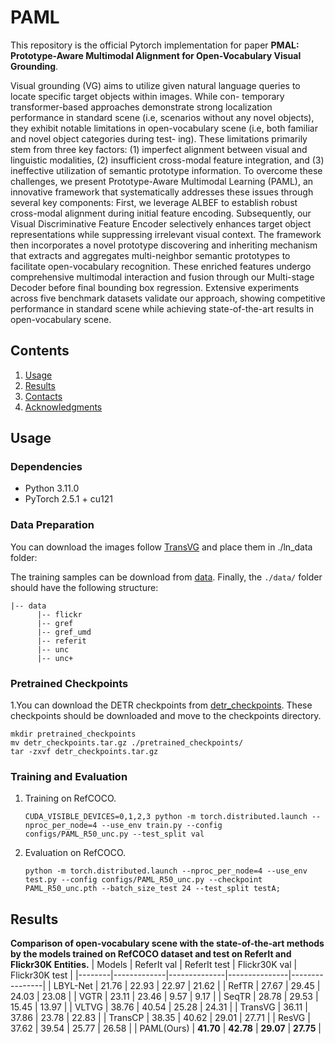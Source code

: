 # PAML

This repository is the official Pytorch implementation for paper **PMAL: Prototype-Aware Multimodal Alignment for Open-Vocabulary Visual Grounding**.

Visual grounding (VG) aims to utilize given natural language queries to locate specific target objects within images. While con-
temporary transformer-based approaches demonstrate strong localization performance in standard scene (i.e, scenarios without any
novel objects), they exhibit notable limitations in open-vocabulary scene (i.e, both familiar and novel object categories during test-
ing). These limitations primarily stem from three key factors: (1) imperfect alignment between visual and linguistic modalities, (2)
insufficient cross-modal feature integration, and (3) ineffective utilization of semantic prototype information. To overcome these
challenges, we present Prototype-Aware Multimodal Learning (PAML), an innovative framework that systematically addresses
these issues through several key components: First, we leverage ALBEF to establish robust cross-modal alignment during initial
feature encoding. Subsequently, our Visual Discriminative Feature Encoder selectively enhances target object representations while
suppressing irrelevant visual context. The framework then incorporates a novel prototype discovering and inheriting mechanism
that extracts and aggregates multi-neighbor semantic prototypes to facilitate open-vocabulary recognition. These enriched features
undergo comprehensive multimodal interaction and fusion through our Multi-stage Decoder before final bounding box regression.
Extensive experiments across five benchmark datasets validate our approach, showing competitive performance in standard scene
while achieving state-of-the-art results in open-vocabulary scene.



## Contents

1. [Usage](#usage)
2. [Results](#results)
3. [Contacts](#contacts)
4. [Acknowledgments](#acknowledgments)

## Usage

### Dependencies
- Python 3.11.0
- PyTorch 2.5.1 + cu121  

### Data Preparation

You can download the images follow [TransVG](https://github.com/djiajunustc/TransVG/blob/main/docs/GETTING_STARTED.md) and place them in ./ln_data folder:

The training samples can be download from [data](https://drive.google.com/file/d/1fVwdDvXNbH8uuq_pHD_o5HI7yqeuz0yS/view). Finally, the `./data/` folder should have the following structure:

```
|-- data
      |-- flickr
      |-- gref
      |-- gref_umd
      |-- referit
      |-- unc
      |-- unc+
```

### Pretrained Checkpoints
1.You can download the DETR checkpoints from [detr_checkpoints](https://drive.google.com/drive/folders/1SOHPCCR6yElQmVp96LGJhfTP46RxVwzF). These checkpoints should be downloaded and move to the checkpoints directory.

```
mkdir pretrained_checkpoints
mv detr_checkpoints.tar.gz ./pretrained_checkpoints/
tar -zxvf detr_checkpoints.tar.gz
```

### Training and Evaluation

1.  Training on RefCOCO. 
    ```
    CUDA_VISIBLE_DEVICES=0,1,2,3 python -m torch.distributed.launch --nproc_per_node=4 --use_env train.py --config configs/PAML_R50_unc.py --test_split val
    ```

2.  Evaluation on RefCOCO.
    ```
    python -m torch.distributed.launch --nproc_per_node=4 --use_env test.py --config configs/PAML_R50_unc.py --checkpoint PAML_R50_unc.pth --batch_size_test 24 --test_split testA;
    ```

## Results
**Comparison of open-vocabulary scene with the state-of-the-art methods by the models trained on RefCOCO dataset and test on ReferIt and Flickr30K Entities.**
| Models | ReferIt val | ReferIt test | Flickr30K val | Flickr30K test |
|--------|-------------|--------------|---------------|----------------|
| LBYL-Net | 21.76 | 22.93 | 22.97 | 21.62 |
| RefTR | 27.67 | 29.45 | 24.03 | 23.08 |
| VGTR | 23.11 | 23.46 | 9.57 | 9.17 |
| SeqTR | 28.78 | 29.53 | 15.45 | 13.97 |
| VLTVG | 38.76 | 40.54 | 25.28 | 24.31 |
| TransVG | 36.11 | 37.86 | 23.78 | 22.83 |
| TransCP | 38.35 | 40.62 | 29.01 | 27.71 |
| ResVG | 37.62 | 39.54 | 25.77 | 26.58 |
| PAML(Ours) | **41.70** | **42.78** | **29.07** | **27.75** |

